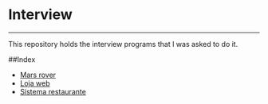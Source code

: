 # Interview
------------

This repository holds the interview programs that I was asked to do it.

##Index
- [Mars rover](https://github.com/augustomelo/interviewPrograms/tree/master/marsrover)
- [Loja web](https://github.com/augustomelo/interviewPrograms/tree/master/lojaweb)
- [Sistema restaurante](https://github.com/augustomelo/interviewPrograms/tree/master/sistemaRestaurante)
